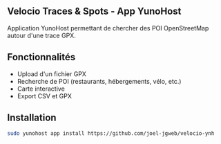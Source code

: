 ## Velocio Traces & Spots - App YunoHost

Application YunoHost permettant de chercher des POI OpenStreetMap autour d'une trace GPX.

## Fonctionnalités
- Upload d'un fichier GPX
- Recherche de POI (restaurants, hébergements, vélo, etc.)
- Carte interactive
- Export CSV et GPX

## Installation

```bash
sudo yunohost app install https://github.com/joel-jgweb/velocio-ynh

